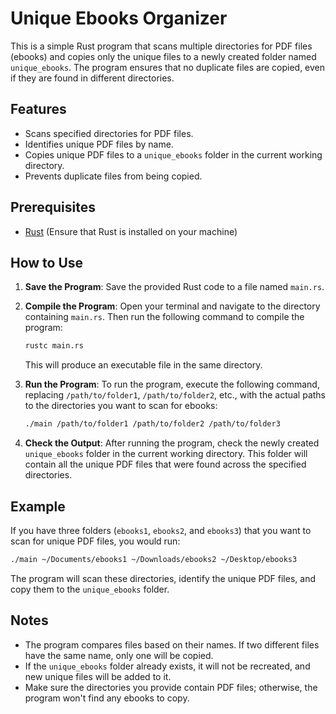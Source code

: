# Unique Ebooks Organizer

This is a simple Rust program that scans multiple directories for PDF files (ebooks) and copies only the unique files to a newly created folder named `unique_ebooks`. The program ensures that no duplicate files are copied, even if they are found in different directories.

## Features

- Scans specified directories for PDF files.
- Identifies unique PDF files by name.
- Copies unique PDF files to a `unique_ebooks` folder in the current working directory.
- Prevents duplicate files from being copied.

## Prerequisites

- [Rust](https://www.rust-lang.org/tools/install) (Ensure that Rust is installed on your machine)

## How to Use

1. **Save the Program**: 
   Save the provided Rust code to a file named `main.rs`.

2. **Compile the Program**: 
   Open your terminal and navigate to the directory containing `main.rs`. Then run the following command to compile the program:

   ```bash
   rustc main.rs
   ```

   This will produce an executable file in the same directory.

3. **Run the Program**: 
   To run the program, execute the following command, replacing `/path/to/folder1`, `/path/to/folder2`, etc., with the actual paths to the directories you want to scan for ebooks:

   ```bash
   ./main /path/to/folder1 /path/to/folder2 /path/to/folder3
   ```

4. **Check the Output**:
   After running the program, check the newly created `unique_ebooks` folder in the current working directory. This folder will contain all the unique PDF files that were found across the specified directories.

## Example

If you have three folders (`ebooks1`, `ebooks2`, and `ebooks3`) that you want to scan for unique PDF files, you would run:

```bash
./main ~/Documents/ebooks1 ~/Downloads/ebooks2 ~/Desktop/ebooks3
```

The program will scan these directories, identify the unique PDF files, and copy them to the `unique_ebooks` folder.

## Notes

- The program compares files based on their names. If two different files have the same name, only one will be copied.
- If the `unique_ebooks` folder already exists, it will not be recreated, and new unique files will be added to it.
- Make sure the directories you provide contain PDF files; otherwise, the program won't find any ebooks to copy.